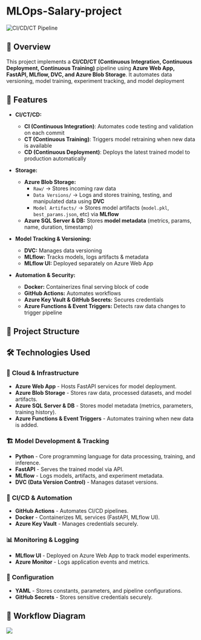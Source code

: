 # MLOps-Salary-project

![CI/CD/CT Pipeline](https://img.shields.io/badge/CI/CD/CT-Automated-blue.svg)

## 🚀 Overview
This project implements a **CI/CD/CT (Continuous Integration, Continuous Deployment, Continuous Training)** pipeline using **Azure Web App, FastAPI, MLflow, DVC, and Azure Blob Storage**. It automates data versioning, model training, experiment tracking, and model deployment

## 📌 Features
- **CI/CT/CD:**
  - **CI (Continuous Integration)**: Automates code testing and validation on each commit
  - **CT (Continuous Training)**: Triggers model retraining when new data is available
  - **CD (Continuous Deployment)**: Deploys the latest trained model to production automatically

- **Storage:**
  - **Azure Blob Storage:**
    - `Raw/` → Stores incoming raw data
    - `Data Versions/` → Logs and stores training, testing, and manipulated data using **DVC**
    - `Model Artifacts/` → Stores model artifacts (`model.pkl`, `best_params.json`, etc) via **MLflow**
  - **Azure SQL Server & DB:** Stores **model metadata** (metrics, params, name, duration, timestamp)

- **Model Tracking & Versioning:**
  - **DVC:** Manages data versioning
  - **MLflow:** Tracks models, logs artifacts & metadata
  - **MLflow UI:** Deployed separately on Azure Web App

- **Automation & Security:**
  - **Docker:** Containerizes final serving block of code
  - **GitHub Actions:** Automates workflows
  - **Azure Key Vault & GitHub Secrets:** Secures credentials
  - **Azure Functions & Event Triggers:** Detects raw data changes to trigger pipeline


## 📁 Project Structure




## 🛠️ Technologies Used

### 🚀 **Cloud & Infrastructure**
- **Azure Web App** - Hosts FastAPI services for model deployment.
- **Azure Blob Storage** - Stores raw data, processed datasets, and model artifacts.
- **Azure SQL Server & DB** - Stores model metadata (metrics, parameters, training history).
- **Azure Functions & Event Triggers** - Automates training when new data is added.

### 🏗 **Model Development & Tracking**
- **Python** - Core programming language for data processing, training, and inference.
- **FastAPI** - Serves the trained model via API.
- **MLflow** - Logs models, artifacts, and experiment metadata.
- **DVC (Data Version Control)** - Manages dataset versions.

### 🔁 **CI/CD & Automation**
- **GitHub Actions** - Automates CI/CD pipelines.
- **Docker** - Containerizes ML services (FastAPI, MLflow UI).
- **Azure Key Vault** - Manages credentials securely.

### 📊 **Monitoring & Logging**
- **MLflow UI** - Deployed on Azure Web App to track model experiments.
- **Azure Monitor** - Logs application events and metrics.

### 📂 **Configuration**
- **YAML** - Stores constants, parameters, and pipeline configurations.
- **GitHub Secrets** - Stores sensitive credentials securely.

## 🔁 Workflow Diagram
![](https://github.com/Senan25/MLOps-Salary-project/blob/main/Untitled%20Diagram.drawio.svg)
